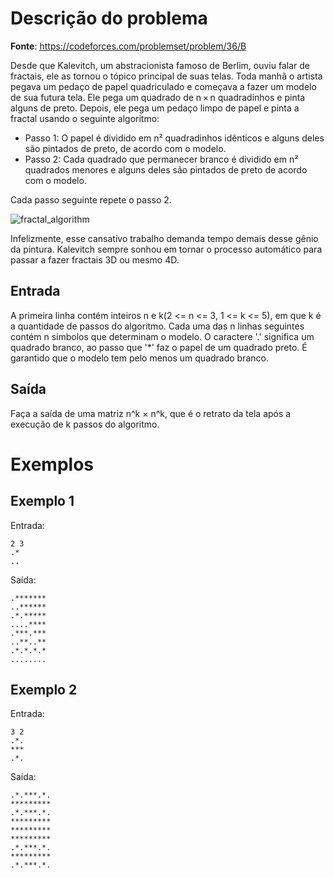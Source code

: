 # Descrição do problema

**Fonte**: https://codeforces.com/problemset/problem/36/B

Desde que Kalevitch, um abstracionista famoso de Berlim, ouviu falar de fractais, ele as tornou o tópico principal de suas telas. Toda manhã o artista pegava um pedaço de papel quadriculado e começava a fazer um modelo de sua futura tela. Ele pega um quadrado de n × n quadradinhos e pinta alguns de preto. Depois, ele pega um pedaço limpo de papel e pinta a fractal usando o seguinte algoritmo:

- Passo 1: O papel é dividido em n² quadradinhos idênticos e alguns deles são pintados de preto, de acordo com o modelo.
- Passo 2: Cada quadrado que permanecer branco é dividido em n² quadrados menores e alguns deles são pintados de preto de acordo com o modelo.

Cada passo seguinte repete o passo 2.

![fractal_algorithm](https://user-images.githubusercontent.com/20410205/111264838-fbf51200-8606-11eb-8a1a-29f8ad713b5a.png)

Infelizmente, esse cansativo trabalho demanda tempo demais desse gênio da pintura. Kalevitch sempre sonhou em tornar o processo automático para passar a fazer fractais 3D ou mesmo 4D.

## Entrada

A primeira linha contém inteiros n e k(2 <= n <= 3, 1 <= k <= 5), em que k é a quantidade de passos do algoritmo. Cada uma das n linhas seguintes contém n símbolos que determinam o modelo. O caractere '.' significa um quadrado branco, ao passo que '*' faz o papel de um quadrado preto. É garantido que o modelo tem pelo menos um quadrado branco.

## Saída

Faça a saída de uma matriz n^k × n^k, que é o retrato da tela após a execução de k passos do algoritmo.

# Exemplos

## Exemplo 1

Entrada:
```text
2 3
.*
..
```
Saída:
```
.*******
..******
.*.*****
....****
.***.***
..**..**
.*.*.*.*
........
```

## Exemplo 2
Entrada:
```
3 2
.*.
***
.*.
```
Saída:
```
.*.***.*.
*********
.*.***.*.
*********
*********
*********
.*.***.*.
*********
.*.***.*.
```
